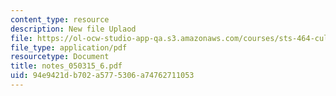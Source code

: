 ```yaml
---
content_type: resource
description: New file Uplaod
file: https://ol-ocw-studio-app-qa.s3.amazonaws.com/courses/sts-464-cultural-history-of-technology-spring-2005/94e9421db702a5775306a74762711053_notes_050315_6.pdf
file_type: application/pdf
resourcetype: Document
title: notes_050315_6.pdf
uid: 94e9421d-b702-a577-5306-a74762711053
---
```


